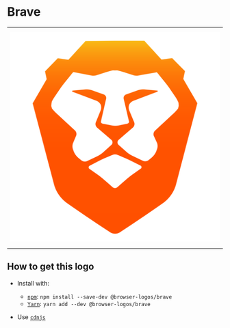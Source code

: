 # Brave

<table>
    <tbody>
        <tr>
            <td height="512px" width="512px">
                <a href="./"><img width="500px" src="brave_512x512.png" alt="Brave browser logo"></a>
            </td>
        <tr>
    </tbody>
</table>


## How to get this logo

* Install with:

  * [`npm`](https://www.npmjs.com/): `npm install --save-dev @browser-logos/brave`
  * [`Yarn`](https://yarnpkg.com/): `yarn add --dev @browser-logos/brave`

* Use [`cdnjs`](https://cdnjs.com/libraries/browser-logos)
